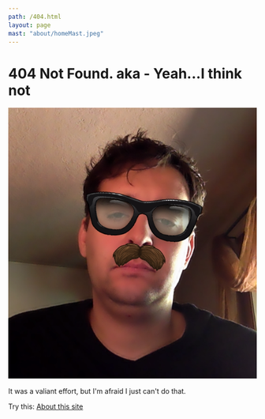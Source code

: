 ```yaml
---
path: /404.html
layout: page
mast: "about/homeMast.jpeg"
---
```

# 404 Not Found. aka - Yeah...I think not

[![wut](./meetingAttire.png)](./about/)

It was a valiant effort, but I'm afraid I just can't do that.

Try this: [About this site](./about/)
